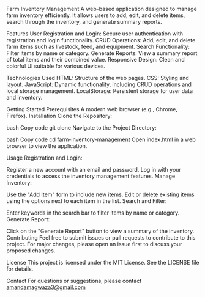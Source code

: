 Farm Inventory Management
A web-based application designed to manage farm inventory efficiently. It allows users to add, edit, and delete items, search through the inventory, and generate summary reports.

Features
User Registration and Login: Secure user authentication with registration and login functionality.
CRUD Operations: Add, edit, and delete farm items such as livestock, feed, and equipment.
Search Functionality: Filter items by name or category.
Generate Reports: View a summary report of total items and their combined value.
Responsive Design: Clean and colorful UI suitable for various devices.

Technologies Used
HTML: Structure of the web pages.
CSS: Styling and layout.
JavaScript: Dynamic functionality, including CRUD operations and local storage management.
LocalStorage: Persistent storage for user data and inventory.

Getting Started
Prerequisites
A modern web browser (e.g., Chrome, Firefox).
Installation
Clone the Repository:

bash
Copy code
git clone <repository-url>
Navigate to the Project Directory:

bash
Copy code
cd farm-inventory-management
Open index.html in a web browser to view the application.

Usage
Registration and Login:

Register a new account with an email and password.
Log in with your credentials to access the inventory management features.
Manage Inventory:

Use the "Add Item" form to include new items.
Edit or delete existing items using the options next to each item in the list.
Search and Filter:

Enter keywords in the search bar to filter items by name or category.
Generate Report:

Click on the "Generate Report" button to view a summary of the inventory.
Contributing
Feel free to submit issues or pull requests to contribute to this project. For major changes, please open an issue first to discuss your proposed changes.

License
This project is licensed under the MIT License. See the LICENSE file for details.

Contact
For questions or suggestions, please contact amandamagwaza3@gmail.com
